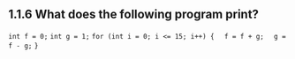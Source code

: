 ## 1.1.6 What does the following program print?
`int f = 0;`
`int g = 1;`
`for (int i = 0; i <= 15; i++) {`
`	f = f + g; `
`	g = f - g; `
`}`
